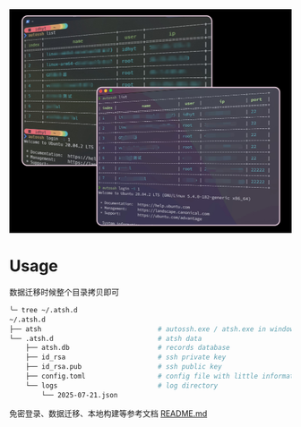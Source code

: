 <img src="./cli.png" height="400" alt="demo">

# Usage

数据迁移时候整个目录拷贝即可

```bash
╰─ tree ~/.atsh.d
~/.atsh.d
├── atsh                             # autossh.exe / atsh.exe in windows
└── .atsh.d                          # atsh data
    ├── atsh.db                      # records database
    ├── id_rsa                       # ssh private key
    ├── id_rsa.pub                   # ssh public key
    ├── config.toml                  # config file with little information
    └── logs                         # log directory
        └── 2025-07-21.json
```

免密登录、数据迁移、本地构建等参考文档 [README.md](https://github.com/idhyt/autossh/blob/main/README.md)
